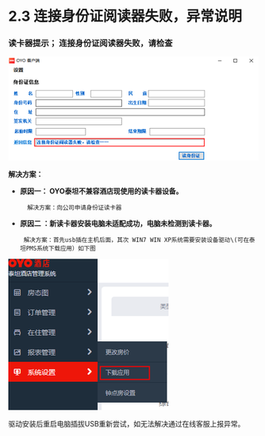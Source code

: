 # 2.3 连接身份证阅读器失败，异常说明



### 读卡器提示； 连接身份证阅读器失败，请检查

![](../../../.gitbook/assets/image%20%28490%29.png)

  **解决方案：**                                                  

* **原因一：  OYO泰坦不兼容酒店现使用的读卡器设备。**

        解决方案：向公司申请身份证读卡器

* **原因二 ：新读卡器安装电脑未适配成功，电脑未检测到读卡器。**

       解决方案：首先usb插在主机后面，其次 WIN7 WIN XP系统需要安装设备驱动\(可在泰坦PMS系统下载应用）如下图

![](../../../.gitbook/assets/image%20%28352%29.png)

驱动安装后重启电脑插拔USB重新尝试，如无法解决通过在线客服上报异常。

